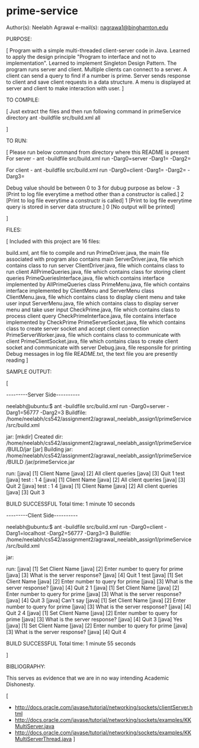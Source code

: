 # prime-service
Author(s): Neelabh Agrawal
e-mail(s): nagrawa1@binghamton.edu

PURPOSE:

[
  Program with a simple multi-threaded client-server code in Java. Learned to apply the design 
  principle "Program to interface and not to implementation". Learned to implement Singleton 
  Design Pattern. 
  The program runs server and client. Multiple clients can connect to a server. A client can
  send a query to find if a number is prime. Server sends response to client and save client
  requests in a data structure. A menu is displayed at server and client to make interaction
  with user.
]

TO COMPILE:

[
  Just extract the files and then run following command in primeService directory
  ant -buildfile src/build.xml all

]

TO RUN:

[
  Please run below command from directory where this README is present
  For server - 
  ant -buildfile src/build.xml run -Darg0=server -Darg1=<port number> -Darg2=<debug value>

  For client -
  ant -buildfile src/build.xml run -Darg0=client -Darg1=<hostname> -Darg2=<port number>
   -Darg3=<debug value>

  Debug value should be between 0 to 3 for dubug purpose as below -
  3 [Print to log file everytime a method other than a constructor is called.]
  2 [Print to log file everytime a constructr is called]
  1 [Print to log file everytime query is stored in server data structure.]
  0 [No output will be printed]

]

FILES:

[
  Included with this project are 16 files:

  build.xml, ant file to compile and run 
  PrimeDriver.java, the main file associated with program also contains main
  ServerDriver.java, file which contains class to run server
  ClientDriver.java, file which contains class to run client
  AllPrimeQueries.java, file which contains class for storing client queries
  PrimeQueriesInterface.java, file which contains interface implemented by 
		AllPrimeQueries class
  PrimeMenu.java, file which contains interface implemented by ClientMenu and 
		ServerMenu class
  ClientMenu.java, file which contains class to display client menu and take 
		user input
  ServerMenu.java, file which contains class to display server menu and take 
		user input
  CheckPrime.java, file which contains class to process client query
  CheckPrimeInterface.java, file contains interface implemented by CheckPrime
  PrimeServerSocket.java, file which contains class to create server socket and 
		accept client connection
  PrimeServerWorker.java, file which contains class to communicate with client
  PrimeClientSocket.java, file which contains class to create client socket and
		communicate with server
  Debug.java, file responsile for printing Debug messages in log file
  README.txt, the text file you are presently reading
]

SAMPLE OUTPUT:

[

---------Server Side----------

neelabh@ubuntu:$ ant -buildfile src/build.xml run -Darg0=server -Darg1=56777 -Darg2=3
Buildfile: /home/neelabh/cs542/assignment2/agrawal_neelabh_assign1/primeService/src/build.xml

jar:
    [mkdir] Created dir: /home/neelabh/cs542/assignment2/agrawal_neelabh_assign1/primeService/BUILD/jar
      [jar] Building jar: /home/neelabh/cs542/assignment2/agrawal_neelabh_assign1/primeService/BUILD
/jar/primeService.jar

run:
     [java] [1] Client Name
     [java] [2] All client queries
     [java] [3] Quit
1 test
     [java] test : 1 4 
     [java] [1] Client Name
     [java] [2] All client queries
     [java] [3] Quit
2
     [java] test : 1 4 
     [java] [1] Client Name
     [java] [2] All client queries
     [java] [3] Quit
3

BUILD SUCCESSFUL
Total time: 1 minute 10 seconds


---------Client Side----------

neelabh@ubuntu:$ ant -buildfile src/build.xml run -Darg0=client -Darg1=localhost -Darg2=56777 -Darg3=3
Buildfile: /home/neelabh/cs542/assignment2/agrawal_neelabh_assign1/primeService/src/build.xml

jar:

run:
     [java] [1] Set Client Name
     [java] [2] Enter number to query for prime
     [java] [3] What is the server response?
     [java] [4] Quit
1 test
     [java] [1] Set Client Name
     [java] [2] Enter number to query for prime
     [java] [3] What is the server response?
     [java] [4] Quit
2 1
     [java] [1] Set Client Name
     [java] [2] Enter number to query for prime
     [java] [3] What is the server response?
     [java] [4] Quit
3
     [java] Can't say
     [java] [1] Set Client Name
     [java] [2] Enter number to query for prime
     [java] [3] What is the server response?
     [java] [4] Quit
2 4
     [java] [1] Set Client Name
     [java] [2] Enter number to query for prime
     [java] [3] What is the server response?
     [java] [4] Quit
3
     [java] Yes
     [java] [1] Set Client Name
     [java] [2] Enter number to query for prime
     [java] [3] What is the server response?
     [java] [4] Quit
4

BUILD SUCCESSFUL
Total time: 1 minute 55 seconds

]

BIBLIOGRAPHY:

This serves as evidence that we are in no way intending Academic Dishonesty.

[
  * http://docs.oracle.com/javase/tutorial/networking/sockets/clientServer.html
  * http://docs.oracle.com/javase/tutorial/networking/sockets/examples/KKMultiServer.java
  * http://docs.oracle.com/javase/tutorial/networking/sockets/examples/KKMultiServerThread.java
]

